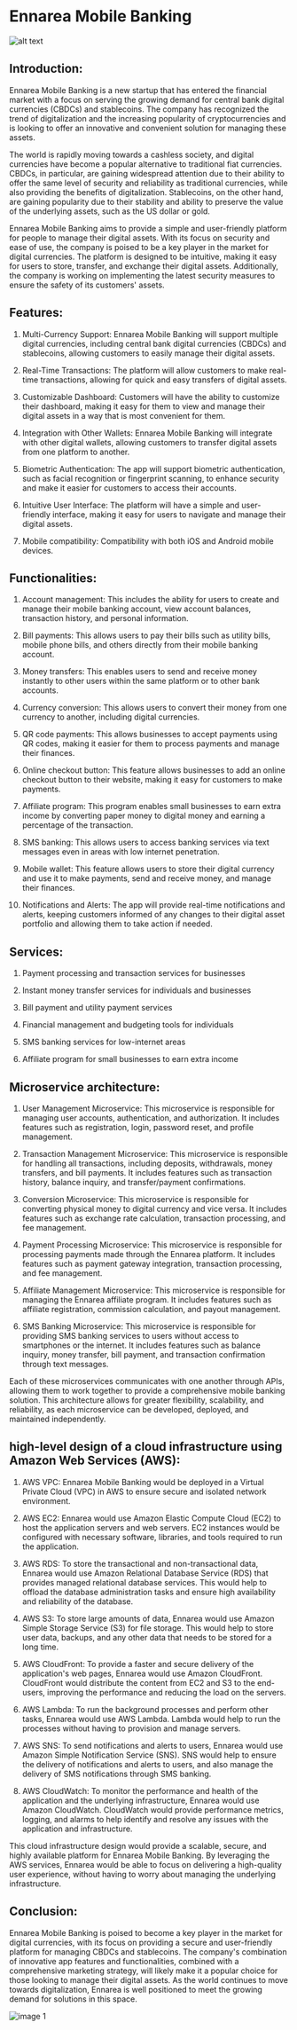 # Ennarea Mobile Banking

![alt text](./img/ennareaimg1.jpg)


## Introduction:

Ennarea Mobile Banking is a new startup that has entered the financial market with a focus on serving the growing demand for central bank digital currencies (CBDCs) and stablecoins. The company has recognized the trend of digitalization and the increasing popularity of cryptocurrencies and is looking to offer an innovative and convenient solution for managing these assets.


The world is rapidly moving towards a cashless society, and digital currencies have become a popular alternative to traditional fiat currencies. CBDCs, in particular, are gaining widespread attention due to their ability to offer the same level of security and reliability as traditional currencies, while also providing the benefits of digitalization. Stablecoins, on the other hand, are gaining popularity due to their stability and ability to preserve the value of the underlying assets, such as the US dollar or gold.


Ennarea Mobile Banking aims to provide a simple and user-friendly platform for people to manage their digital assets. With its focus on security and ease of use, the company is poised to be a key player in the market for digital currencies. The platform is designed to be intuitive, making it easy for users to store, transfer, and exchange their digital assets. Additionally, the company is working on implementing the latest security measures to ensure the safety of its customers' assets.



## Features:

1. Multi-Currency Support: Ennarea Mobile Banking will support multiple digital currencies, including central bank digital currencies (CBDCs) and stablecoins, allowing customers to easily manage their digital assets.

2. Real-Time Transactions: The platform will allow customers to make real-time transactions, allowing for quick and easy transfers of digital assets.

3. Customizable Dashboard: Customers will have the ability to customize their dashboard, making it easy for them to view and manage their digital assets in a way that is most convenient for them.

4. Integration with Other Wallets: Ennarea Mobile Banking will integrate with other digital wallets, allowing customers to transfer digital assets from one platform to another.

5. Biometric Authentication: The app will support biometric authentication, such as facial recognition or fingerprint scanning, to enhance security and make it easier for customers to access their accounts.

6. Intuitive User Interface: The platform will have a simple and user-friendly interface, making it easy for users to navigate and manage their digital assets.
7. Mobile compatibility: Compatibility with both iOS and Android mobile devices.

## Functionalities:


1. Account management: This includes the ability for users to create and manage their mobile banking account, view account balances, transaction history, and personal information.

2. Bill payments: This allows users to pay their bills such as utility bills, mobile phone bills, and others directly from their mobile banking account.

3. Money transfers: This enables users to send and receive money instantly to other users within the same platform or to other bank accounts.

4. Currency conversion: This allows users to convert their money from one currency to another, including digital currencies.

5. QR code payments: This allows businesses to accept payments using QR codes, making it easier for them to process payments and manage their finances.

6. Online checkout button: This feature allows businesses to add an online checkout button to their website, making it easy for customers to make payments.

7. Affiliate program: This program enables small businesses to earn extra income by converting paper money to digital money and earning a percentage of the transaction.

8. SMS banking: This allows users to access banking services via text messages even in areas with low internet penetration.

9. Mobile wallet: This feature allows users to store their digital currency and use it to make payments, send and receive money, and manage their finances.

10. Notifications and Alerts: The app will provide real-time notifications and alerts, keeping customers informed of any changes to their digital asset portfolio and allowing them to take action if needed.





## Services:

1. Payment processing and transaction services for businesses

2. Instant money transfer services for individuals and businesses

3. Bill payment and utility payment services

4. Financial management and budgeting tools for individuals

5. SMS banking services for low-internet areas

6. Affiliate program for small businesses to earn extra income




## Microservice architecture:


1. User Management Microservice: This microservice is responsible for managing user accounts, authentication, and authorization. It includes features such as registration, login, password reset, and profile management.

2. Transaction Management Microservice: This microservice is responsible for handling all transactions, including deposits, withdrawals, money transfers, and bill payments. It includes features such as transaction history, balance inquiry, and transfer/payment confirmations.

3. Conversion Microservice: This microservice is responsible for converting physical money to digital currency and vice versa. It includes features such as exchange rate calculation, transaction processing, and fee management.

4. Payment Processing Microservice: This microservice is responsible for processing payments made through the Ennarea platform. It includes features such as payment gateway integration, transaction processing, and fee management.

5. Affiliate Management Microservice: This microservice is responsible for managing the Ennarea affiliate program. It includes features such as affiliate registration, commission calculation, and payout management.

6. SMS Banking Microservice: This microservice is responsible for providing SMS banking services to users without access to smartphones or the internet. It includes features such as balance inquiry, money transfer, bill payment, and transaction confirmation through text messages.


Each of these microservices communicates with one another through APIs, allowing them to work together to provide a comprehensive mobile banking solution. This architecture allows for greater flexibility, scalability, and reliability, as each microservice can be developed, deployed, and maintained independently.


## high-level design of a cloud infrastructure using Amazon Web Services (AWS):
1. AWS VPC: Ennarea Mobile Banking would be deployed in a Virtual Private Cloud (VPC) in AWS to ensure secure and isolated network environment.

2. AWS EC2: Ennarea would use Amazon Elastic Compute Cloud (EC2) to host the application servers and web servers. EC2 instances would be configured with necessary software, libraries, and tools required to run the application.

3. AWS RDS: To store the transactional and non-transactional data, Ennarea would use Amazon Relational Database Service (RDS) that provides managed relational database services. This would help to offload the database administration tasks and ensure high availability and reliability of the database.

4. AWS S3: To store large amounts of data, Ennarea would use Amazon Simple Storage Service (S3) for file storage. This would help to store user data, backups, and any other data that needs to be stored for a long time.

5. AWS CloudFront: To provide a faster and secure delivery of the application's web pages, Ennarea would use Amazon CloudFront. CloudFront would distribute the content from EC2 and S3 to the end-users, improving the performance and reducing the load on the servers.

6. AWS Lambda: To run the background processes and perform other tasks, Ennarea would use AWS Lambda. Lambda would help to run the processes without having to provision and manage servers.

7. AWS SNS: To send notifications and alerts to users, Ennarea would use Amazon Simple Notification Service (SNS). SNS would help to ensure the delivery of notifications and alerts to users, and also manage the delivery of SMS notifications through SMS banking.

8. AWS CloudWatch: To monitor the performance and health of the application and the underlying infrastructure, Ennarea would use Amazon CloudWatch. CloudWatch would provide performance metrics, logging, and alarms to help identify and resolve any issues with the application and infrastructure.


This cloud infrastructure design would provide a scalable, secure, and highly available platform for Ennarea Mobile Banking. By leveraging the AWS services, Ennarea would be able to focus on delivering a high-quality user experience, without having to worry about managing the underlying infrastructure.


## Conclusion:

Ennarea Mobile Banking is poised to become a key player in the market for digital currencies, with its focus on providing a secure and user-friendly platform for managing CBDCs and stablecoins. The company's combination of innovative app features and functionalities, combined with a comprehensive marketing strategy, will likely make it a popular choice for those looking to manage their digital assets. As the world continues to move towards digitalization, Ennarea is well positioned to meet the growing demand for solutions in this space.

![image 1](./img/footer.jpg)